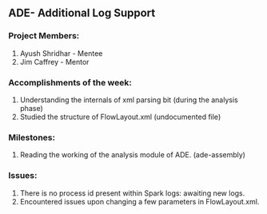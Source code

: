 ## ADE- Additional Log Support

### Project Members:

1. Ayush Shridhar - Mentee
2. Jim Caffrey - Mentor

### Accomplishments of the week:

1. Understanding the internals of xml parsing bit (during the analysis phase)
2. Studied the structure of FlowLayout.xml (undocumented file)

### Milestones:

1. Reading the working of the analysis module of ADE. (ade-assembly)

### Issues:

1. There is no process id present within Spark logs: awaiting new logs.
2. Encountered issues upon changing a few parameters in FlowLayout.xml.